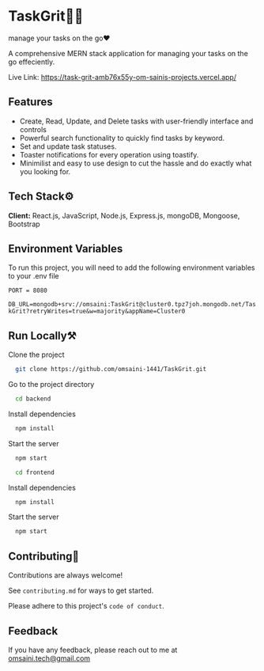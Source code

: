 
# TaskGrit👨‍💻
 manage your tasks on the go❤️

A comprehensive MERN stack application for managing your tasks on the go effeciently.

Live Link: https://task-grit-amb76x55y-om-sainis-projects.vercel.app/





## Features

- Create, Read, Update, and Delete tasks with user-friendly interface and controls
- Powerful search functionality to quickly find tasks by keyword.
- Set and update task statuses.
- Toaster notifications for every operation using toastify.
- Minimilist and easy to use design to cut the hassle and do exactly what you looking for.

## Tech Stack⚙️

**Client:** React.js, JavaScript, Node.js, Express.js, mongoDB, Mongoose, Bootstrap




## Environment Variables

To run this project, you will need to add the following environment variables to your .env file

`PORT = 8080`

`DB_URL=mongodb+srv://omsaini:TaskGrit@cluster0.tpz7joh.mongodb.net/TaskGrit?retryWrites=true&w=majority&appName=Cluster0`


## Run Locally⚒️

Clone the project

```bash
  git clone https://github.com/omsaini-1441/TaskGrit.git
```

Go to the project directory

```bash
  cd backend
```

Install dependencies

```bash
  npm install
```
Start the server

```bash
  npm start
```

```bash
  cd frontend
```

Install dependencies

```bash
  npm install
```
Start the server

```bash
  npm start
```

## Contributing🤝

Contributions are always welcome!

See `contributing.md` for ways to get started.

Please adhere to this project's `code of conduct`.


## Feedback

If you have any feedback, please reach out to me at omsaini.tech@gmail.com

